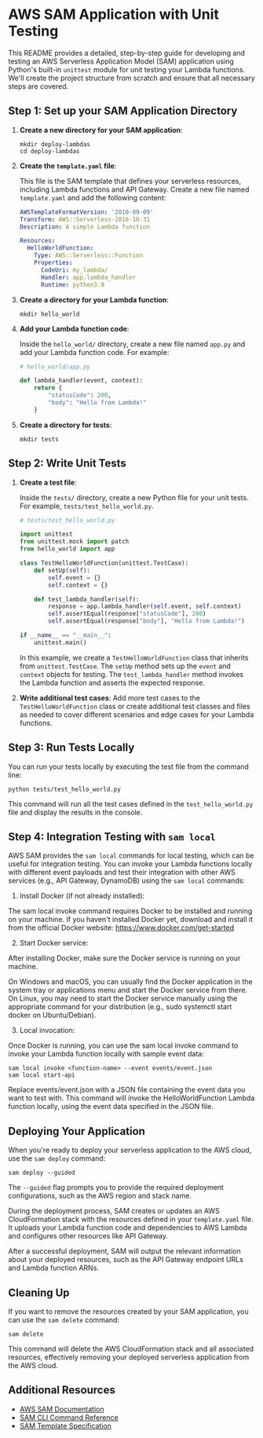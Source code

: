 # AWS SAM Application with Unit Testing

This README provides a detailed, step-by-step guide for developing and testing an AWS Serverless Application Model (SAM) application using Python's built-in `unittest` module for unit testing your Lambda functions. We'll create the project structure from scratch and ensure that all necessary steps are covered.

## Step 1: Set up your SAM Application Directory

1. **Create a new directory for your SAM application**:
   
   ```
   mkdir deploy-lambdas
   cd deploy-lambdas
   ```

2. **Create the `template.yaml` file**:
   
   This file is the SAM template that defines your serverless resources, including Lambda functions and API Gateway. Create a new file named `template.yaml` and add the following content:

   ```yaml
   AWSTemplateFormatVersion: '2010-09-09'
   Transform: AWS::Serverless-2016-10-31
   Description: A simple Lambda function

   Resources:
     HelloWorldFunction:
       Type: AWS::Serverless::Function
       Properties:
         CodeUri: my_lambda/
         Handler: app.lambda_handler
         Runtime: python3.9
   ```

3. **Create a directory for your Lambda function**:
   
   ```
   mkdir hello_world
   ```

4. **Add your Lambda function code**:
   
   Inside the `hello_world/` directory, create a new file named `app.py` and add your Lambda function code. For example:

   ```python
   # hello_world/app.py

   def lambda_handler(event, context):
       return {
           "statusCode": 200,
           "body": "Hello from Lambda!"
       }
   ```

5. **Create a directory for tests**:
   
   ```
   mkdir tests
   ```

## Step 2: Write Unit Tests

1. **Create a test file**:
   
   Inside the `tests/` directory, create a new Python file for your unit tests. For example, `tests/test_hello_world.py`.

   ```python
   # tests/test_hello_world.py

   import unittest
   from unittest.mock import patch
   from hello_world import app

   class TestHelloWorldFunction(unittest.TestCase):
       def setUp(self):
           self.event = {}
           self.context = {}

       def test_lambda_handler(self):
           response = app.lambda_handler(self.event, self.context)
           self.assertEqual(response["statusCode"], 200)
           self.assertEqual(response["body"], "Hello from Lambda!")

   if __name__ == "__main__":
       unittest.main()
   ```

   In this example, we create a `TestHelloWorldFunction` class that inherits from `unittest.TestCase`. The `setUp` method sets up the `event` and `context` objects for testing. The `test_lambda_handler` method invokes the Lambda function and asserts the expected response.


2. **Write additional test cases**:
   Add more test cases to the `TestHelloWorldFunction` class or create additional test classes and files as needed to cover different scenarios and edge cases for your Lambda functions.

## Step 3: Run Tests Locally

You can run your tests locally by executing the test file from the command line:

```
python tests/test_hello_world.py
```

This command will run all the test cases defined in the `test_hello_world.py` file and display the results in the console.

## Step 4: Integration Testing with `sam local`

AWS SAM provides the `sam local` commands for local testing, which can be useful for integration testing. You can invoke your Lambda functions locally with different event payloads and test their integration with other AWS services (e.g., API Gateway, DynamoDB) using the `sam local` commands:

1. Install Docker (if not already installed):

The sam local invoke command requires Docker to be installed and running on your machine. If you haven't installed Docker yet, download and install it from the official Docker website: https://www.docker.com/get-started

2. Start Docker service:

After installing Docker, make sure the Docker service is running on your machine.

On Windows and macOS, you can usually find the Docker application in the system tray or applications menu and start the Docker service from there.
On Linux, you may need to start the Docker service manually using the appropriate command for your distribution (e.g., sudo systemctl start docker on Ubuntu/Debian).

3. Local invocation:

Once Docker is running, you can use the sam local invoke command to invoke your Lambda function locally with sample event data:

```
sam local invoke <function-name> --event events/event.json
sam local start-api
```

Replace events/event.json with a JSON file containing the event data you want to test with. This command will invoke the HelloWorldFunction Lambda function locally, using the event data specified in the JSON file.

## Deploying Your Application

When you're ready to deploy your serverless application to the AWS cloud, use the `sam deploy` command:

```
sam deploy --guided
```

The `--guided` flag prompts you to provide the required deployment configurations, such as the AWS region and stack name.

During the deployment process, SAM creates or updates an AWS CloudFormation stack with the resources defined in your `template.yaml` file. It uploads your Lambda function code and dependencies to AWS Lambda and configures other resources like API Gateway.

After a successful deployment, SAM will output the relevant information about your deployed resources, such as the API Gateway endpoint URLs and Lambda function ARNs.

## Cleaning Up

If you want to remove the resources created by your SAM application, you can use the `sam delete` command:

```
sam delete
```

This command will delete the AWS CloudFormation stack and all associated resources, effectively removing your deployed serverless application from the AWS cloud.

## Additional Resources

- [AWS SAM Documentation](https://docs.aws.amazon.com/serverless-application-model/latest/developerguide/what-is-sam.html)
- [SAM CLI Command Reference](https://docs.aws.amazon.com/serverless-application-model/latest/developerguide/serverless-sam-cli-command-reference.html)
- [SAM Template Specification](https://docs.aws.amazon.com/serverless-application-model/latest/developerguide/sam-specification.html)
